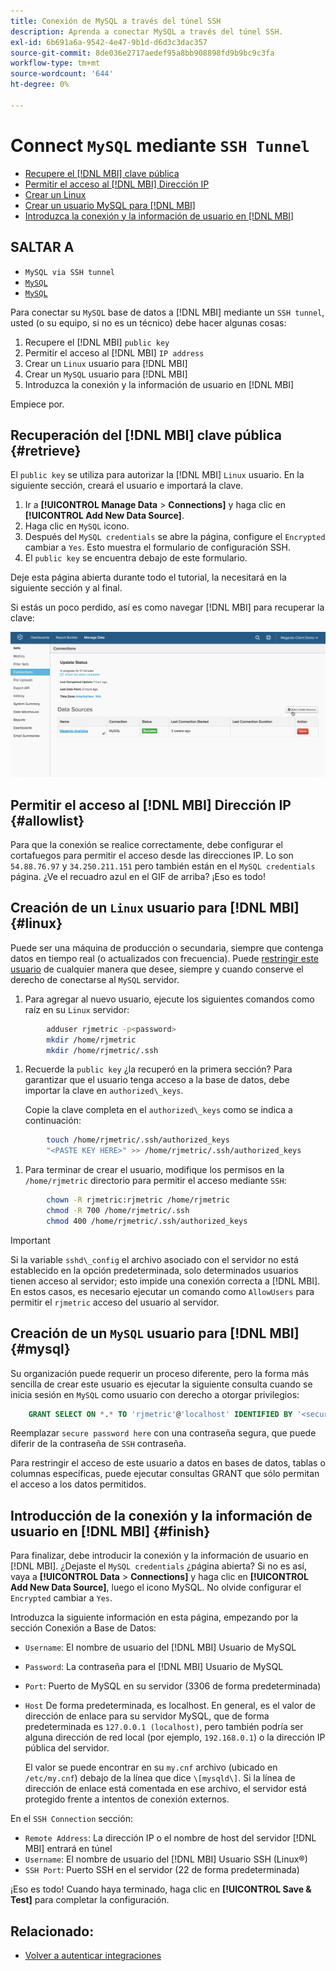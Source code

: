 ```yaml
---
title: Conexión de MySQL a través del túnel SSH
description: Aprenda a conectar MySQL a través del túnel SSH.
exl-id: 6b691a6a-9542-4e47-9b1d-d6d3c3dac357
source-git-commit: 8de036e2717aedef95a8bb908898fd9b9bc9c3fa
workflow-type: tm+mt
source-wordcount: '644'
ht-degree: 0%

---
```


# Connect `MySQL` mediante `SSH Tunnel`

* [Recupere el [!DNL MBI] clave pública](#retrieve)
* [Permitir el acceso al [!DNL MBI] Dirección IP](#allowlist)
* [Crear un Linux](#linux)
* [Crear un usuario MySQL para [!DNL MBI]](#mysql)
* [Introduzca la conexión y la información de usuario en [!DNL MBI]](#finish)

## SALTAR A

* `MySQL via SSH tunnel`
* [`MySQL`](../integrations/mysql-via-a-direct-connection.md)
* [`MySQL`](../integrations/mysql-via-cpanel.md)

Para conectar su `MySQL` base de datos a [!DNL MBI] mediante un `SSH tunnel`, usted (o su equipo, si no es un técnico) debe hacer algunas cosas:

1. Recupere el [!DNL MBI] `public key`
1. Permitir el acceso al [!DNL MBI] `IP address`
1. Crear un `Linux` usuario para [!DNL MBI]
1. Crear un `MySQL` usuario para [!DNL MBI]
1. Introduzca la conexión y la información de usuario en [!DNL MBI]

Empiece por.

## Recuperación del [!DNL MBI] clave pública {#retrieve}

El `public key` se utiliza para autorizar la [!DNL MBI] `Linux` usuario. En la siguiente sección, creará el usuario e importará la clave.

1. Ir a **[!UICONTROL Manage Data** > **Connections]** y haga clic en **[!UICONTROL Add New Data Source]**.
1. Haga clic en `MySQL` icono.
1. Después del `MySQL credentials` se abre la página, configure el `Encrypted` cambiar a `Yes`. Esto muestra el formulario de configuración SSH.
1. El `public key` se encuentra debajo de este formulario.

Deje esta página abierta durante todo el tutorial, la necesitará en la siguiente sección y al final.

Si estás un poco perdido, así es como navegar [!DNL MBI] para recuperar la clave:

![](../../../assets/MySQL_SSH.gif)<!--{: width="770"}-->

## Permitir el acceso al [!DNL MBI] Dirección IP {#allowlist}

Para que la conexión se realice correctamente, debe configurar el cortafuegos para permitir el acceso desde las direcciones IP. Lo son `54.88.76.97` y `34.250.211.151` pero también están en el `MySQL credentials` página. ¿Ve el recuadro azul en el GIF de arriba? ¡Eso es todo!

## Creación de un `Linux` usuario para [!DNL MBI] {#linux}

Puede ser una máquina de producción o secundaria, siempre que contenga datos en tiempo real (o actualizados con frecuencia). Puede [restringir este usuario](../../../administrator/account-management/restrict-db-access.md) de cualquier manera que desee, siempre y cuando conserve el derecho de conectarse al `MySQL` servidor.

1. Para agregar al nuevo usuario, ejecute los siguientes comandos como raíz en su `Linux` servidor:

```bash
        adduser rjmetric -p<password>
        mkdir /home/rjmetric
        mkdir /home/rjmetric/.ssh
```

1. Recuerde la `public key` ¿la recuperó en la primera sección? Para garantizar que el usuario tenga acceso a la base de datos, debe importar la clave en `authorized\_keys`.

   Copie la clave completa en el `authorized\_keys` como se indica a continuación:

```bash
        touch /home/rjmetric/.ssh/authorized_keys
        "<PASTE KEY HERE>" >> /home/rjmetric/.ssh/authorized_keys
```

1. Para terminar de crear el usuario, modifique los permisos en la `/home/rjmetric` directorio para permitir el acceso mediante `SSH`:

```bash
        chown -R rjmetric:rjmetric /home/rjmetric
        chmod -R 700 /home/rjmetric/.ssh
        chmod 400 /home/rjmetric/.ssh/authorized_keys
```

>[!IMPORTANT]
>
>Si la variable `sshd\_config` el archivo asociado con el servidor no está establecido en la opción predeterminada, solo determinados usuarios tienen acceso al servidor; esto impide una conexión correcta a [!DNL MBI]. En estos casos, es necesario ejecutar un comando como `AllowUsers` para permitir el `rjmetric` acceso del usuario al servidor.

## Creación de un `MySQL` usuario para [!DNL MBI] {#mysql}

Su organización puede requerir un proceso diferente, pero la forma más sencilla de crear este usuario es ejecutar la siguiente consulta cuando se inicia sesión en `MySQL` como usuario con derecho a otorgar privilegios:

```sql
    GRANT SELECT ON *.* TO 'rjmetric'@'localhost' IDENTIFIED BY '<secure password here>';
```

Reemplazar `secure password here` con una contraseña segura, que puede diferir de la contraseña de `SSH` contraseña.

Para restringir el acceso de este usuario a datos en bases de datos, tablas o columnas específicas, puede ejecutar consultas GRANT que sólo permitan el acceso a los datos permitidos.

## Introducción de la conexión y la información de usuario en [!DNL MBI] {#finish}

Para finalizar, debe introducir la conexión y la información de usuario en [!DNL MBI]. ¿Dejaste el `MySQL credentials` ¿página abierta? Si no es así, vaya a **[!UICONTROL Data** > **Connections]** y haga clic en **[!UICONTROL Add New Data Source]**, luego el icono MySQL. No olvide configurar el `Encrypted` cambiar a `Yes`.

Introduzca la siguiente información en esta página, empezando por la sección Conexión a Base de Datos:

* `Username`: El nombre de usuario del [!DNL MBI] Usuario de MySQL
* `Password`: La contraseña para el [!DNL MBI] Usuario de MySQL
* `Port`: Puerto de MySQL en su servidor (3306 de forma predeterminada)
* `Host` De forma predeterminada, es localhost. En general, es el valor de dirección de enlace para su servidor MySQL, que de forma predeterminada es `127.0.0.1 (localhost)`, pero también podría ser alguna dirección de red local (por ejemplo, `192.168.0.1`) o la dirección IP pública del servidor.

   El valor se puede encontrar en su `my.cnf` archivo (ubicado en `/etc/my.cnf`) debajo de la línea que dice `\[mysqld\]`. Si la línea de dirección de enlace está comentada en ese archivo, el servidor está protegido frente a intentos de conexión externos.

En el `SSH Connection` sección:

* `Remote Address`: La dirección IP o el nombre de host del servidor [!DNL MBI] entrará en túnel
* `Username`: El nombre de usuario del [!DNL MBI] Usuario SSH (Linux®)
* `SSH Port`: Puerto SSH en el servidor (22 de forma predeterminada)

¡Eso es todo! Cuando haya terminado, haga clic en **[!UICONTROL Save & Test]** para completar la configuración.

## Relacionado:

* [Volver a autenticar integraciones](https://experienceleague.adobe.com/docs/commerce-knowledge-base/kb/how-to/mbi-reauthenticating-integrations.html?lang=en)
